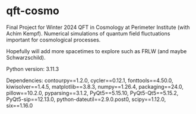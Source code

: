 # qft-cosmo
Final Project for Winter 2024 QFT in Cosmology at Perimeter Institute (with Achim Kempf). 
Numerical simulations of quantum field fluctuations important for cosmological processes.

Hopefully will add more spacetimes to explore such as FRLW (and maybe Schwarzschild).



Python version: 3.11.3

Dependencies: contourpy==1.2.0, cycler==0.12.1, fonttools==4.50.0, kiwisolver==1.4.5, matplotlib==3.8.3, numpy==1.26.4, packaging==24.0, pillow==10.2.0, pyparsing==3.1.2, PyQt5==5.15.10, PyQt5-Qt5==5.15.2, PyQt5-sip==12.13.0, python-dateutil==2.9.0.post0, scipy==1.12.0, six==1.16.0
